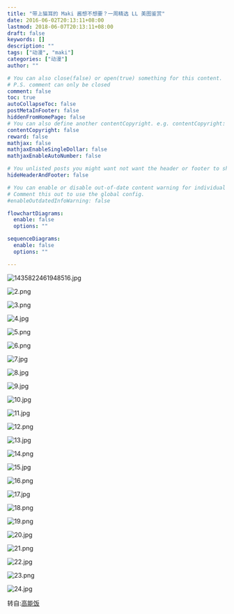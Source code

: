 ```yaml
---
title: "带上猫耳的 Maki 酱想不想要？一周精选 LL 美图鉴赏"
date: 2016-06-02T20:13:11+08:00
lastmod: 2018-06-07T20:13:11+08:00
draft: false
keywords: []
description: ""
tags: ["动漫", "maki"]
categories: ["动漫"]
author: ""

# You can also close(false) or open(true) something for this content.
# P.S. comment can only be closed
comment: false
toc: true
autoCollapseToc: false
postMetaInFooter: false
hiddenFromHomePage: false
# You can also define another contentCopyright. e.g. contentCopyright: "This is another copyright."
contentCopyright: false
reward: false
mathjax: false
mathjaxEnableSingleDollar: false
mathjaxEnableAutoNumber: false

# You unlisted posts you might want not want the header or footer to show
hideHeaderAndFooter: false

# You can enable or disable out-of-date content warning for individual post.
# Comment this out to use the global config.
#enableOutdatedInfoWarning: false

flowchartDiagrams:
  enable: false
  options: ""

sequenceDiagrams: 
  enable: false
  options: ""

---
```

![1435822461948516.jpg][1.1]

![2.png][2.1]

![3.png][3.1]

![4.jpg][4.1]

![5.png][5.1]

![6.png][6.1]

![7.jpg][7.1]

![8.jpg][8.1]

![9.jpg][9.1]

![10.jpg][10.1]

![11.jpg][11.1]

![12.png][12.1]

![13.jpg][13.1]

![14.png][14.1]

![15.jpg][15.1]

![16.png][16.1]

![17.jpg][17.1]

![18.png][18.1]

![19.png][19.1]

![20.jpg][20.1]

![21.png][21.1]

![22.jpg][22.1]

![23.png][23.1]

![24.jpg][24.1]

转自:[高能饭][111]

  [1]: https://blog.891125.com/usr/uploads/2015/07/3553910849.jpg
  [2]: https://blog.891125.com/usr/uploads/2015/07/3513308488.png
  [3]: https://blog.891125.com/usr/uploads/2015/07/1846769584.png
  [4]: https://blog.891125.com/usr/uploads/2015/07/816195956.png
  [5]: https://blog.891125.com/usr/uploads/2015/07/816195956.png
  [6]: https://blog.891125.com/usr/uploads/2015/07/4160013202.png
  [7]: https://blog.891125.com/usr/uploads/2015/07/838461820.jpg
  [8]: https://blog.891125.com/usr/uploads/2015/07/202362388.jpg
  [9]: https://blog.891125.com/usr/uploads/2015/07/1116827750.jpg
  [10]: https://blog.891125.com/usr/uploads/2015/07/3219711553.jpg
  [11]: https://blog.891125.com/usr/uploads/2015/07/4128500412.jpg
  [12]: https://blog.891125.com/usr/uploads/2015/07/1143894721.png
  [13]: https://blog.891125.com/usr/uploads/2015/07/2705531262.jpg
  [14]: https://blog.891125.com/usr/uploads/2015/07/1182738710.png
  [15]: https://blog.891125.com/usr/uploads/2015/07/2742701740.jpg
  [16]: https://blog.891125.com/usr/uploads/2015/07/1211073693.png
  [17]: https://blog.891125.com/usr/uploads/2015/07/1377311718.jpg
  [18]: https://blog.891125.com/usr/uploads/2015/07/4192993525.png
  [19]: https://blog.891125.com/usr/uploads/2015/07/2283732810.png
  [20]: https://blog.891125.com/usr/uploads/2015/07/2032722836.jpg
  [21]: https://blog.891125.com/usr/uploads/2015/07/2085481587.png
  [22]: https://blog.891125.com/usr/uploads/2015/07/2167979523.jpg
  [23]: https://blog.891125.com/usr/uploads/2015/07/2930619867.png
  [24]: https://blog.891125.com/usr/uploads/2015/07/3590722793.jpg

  [1.1]: https://dn-blog-891125-com.qbox.me/usr/uploads/2015/07/3553910849.jpg
  [2.1]: https://dn-blog-891125-com.qbox.me/usr/uploads/2015/07/3513308488.png
  [3.1]: https://dn-blog-891125-com.qbox.me/usr/uploads/2015/07/1846769584.png
  [4.1]: https://dn-blog-891125-com.qbox.me/usr/uploads/2015/07/816195956.png
  [5.1]: https://dn-blog-891125-com.qbox.me/usr/uploads/2015/07/816195956.png
  [6.1]: https://dn-blog-891125-com.qbox.me/usr/uploads/2015/07/4160013202.png
  [7.1]: https://dn-blog-891125-com.qbox.me/usr/uploads/2015/07/838461820.jpg
  [8.1]: https://dn-blog-891125-com.qbox.me/usr/uploads/2015/07/202362388.jpg
  [9.1]: https://dn-blog-891125-com.qbox.me/usr/uploads/2015/07/1116827750.jpg
  [10.1]: https://dn-blog-891125-com.qbox.me/usr/uploads/2015/07/3219711553.jpg
  [11.1]: https://dn-blog-891125-com.qbox.me/usr/uploads/2015/07/4128500412.jpg
  [12.1]: https://dn-blog-891125-com.qbox.me/usr/uploads/2015/07/1143894721.png
  [13.1]: https://dn-blog-891125-com.qbox.me/usr/uploads/2015/07/2705531262.jpg
  [14.1]: https://dn-blog-891125-com.qbox.me/usr/uploads/2015/07/1182738710.png
  [15.1]: https://dn-blog-891125-com.qbox.me/usr/uploads/2015/07/2742701740.jpg
  [16.1]: https://dn-blog-891125-com.qbox.me/usr/uploads/2015/07/1211073693.png
  [17.1]: https://dn-blog-891125-com.qbox.me/usr/uploads/2015/07/1377311718.jpg
  [18.1]: https://dn-blog-891125-com.qbox.me/usr/uploads/2015/07/4192993525.png
  [19.1]: https://dn-blog-891125-com.qbox.me/usr/uploads/2015/07/2283732810.png
  [20.1]: https://dn-blog-891125-com.qbox.me/usr/uploads/2015/07/2032722836.jpg
  [21.1]: https://dn-blog-891125-com.qbox.me/usr/uploads/2015/07/2085481587.png
  [22.1]: https://dn-blog-891125-com.qbox.me/usr/uploads/2015/07/2167979523.jpg
  [23.1]: https://dn-blog-891125-com.qbox.me/usr/uploads/2015/07/2930619867.png
  [24.1]: https://dn-blog-891125-com.qbox.me/usr/uploads/2015/07/3590722793.jpg


  [111]: http://www.gaonengfun.com/show/249826/1?channel=website